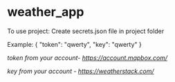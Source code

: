 # weather_app
To use project: 
Create secrets.json file in project folder

Example:
{
  "token": "qwerty",
  "key": "qwerty"
}

*token from your account- https://account.mapbox.com/*

*key from your account - https://weatherstack.com/*
